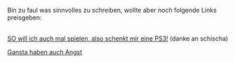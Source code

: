 <html><body><p>Bin zu faul was sinnvolles zu schreiben, wollte aber noch folgende Links preisgeben:<br>

<br>

<a href="http://www.demonews.de/kurznachrichten/index.php?shortnews=10938" target="_blank">SO will ich auch mal spielen, also schenkt mir eine PS3!</a> (danke an schischa)<br>

<a href="http://img78.imageshack.us/my.php?image=image0012ug.jpg" target="_blank">Gansta haben auch Angst</a></p></body></html>
